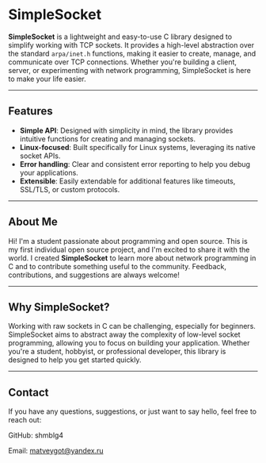 # SimpleSocket

**SimpleSocket** is a lightweight and easy-to-use C library designed to simplify working with TCP sockets. It provides a high-level abstraction over the standard `arpa/inet.h` functions, making it easier to create, manage, and communicate over TCP connections. Whether you're building a client, server, or experimenting with network programming, SimpleSocket is here to make your life easier.

---

## Features

- **Simple API**: Designed with simplicity in mind, the library provides intuitive functions for creating and managing sockets.
- **Linux-focused**: Built specifically for Linux systems, leveraging its native socket APIs.
- **Error handling**: Clear and consistent error reporting to help you debug your applications.
- **Extensible**: Easily extendable for additional features like timeouts, SSL/TLS, or custom protocols.

---

## About Me

Hi! I'm a student passionate about programming and open source. This is my first individual open source project, and I'm excited to share it with the world. I created **SimpleSocket** to learn more about network programming in C and to contribute something useful to the community. Feedback, contributions, and suggestions are always welcome!

---

## Why SimpleSocket?

Working with raw sockets in C can be challenging, especially for beginners. SimpleSocket aims to abstract away the complexity of low-level socket programming, allowing you to focus on building your application. Whether you're a student, hobbyist, or professional developer, this library is designed to help you get started quickly.

---

## Contact
If you have any questions, suggestions, or just want to say hello, feel free to reach out:

GitHub: shmblg4

Email: matveygot@yandex.ru